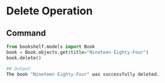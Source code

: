 # Delete Operation

## Command
```python
from bookshelf.models import Book
book = Book.objects.get(title="Nineteen Eighty-Four")
book.delete()

## Output
The book "Nineteen Eighty-Four" was successfully deleted.